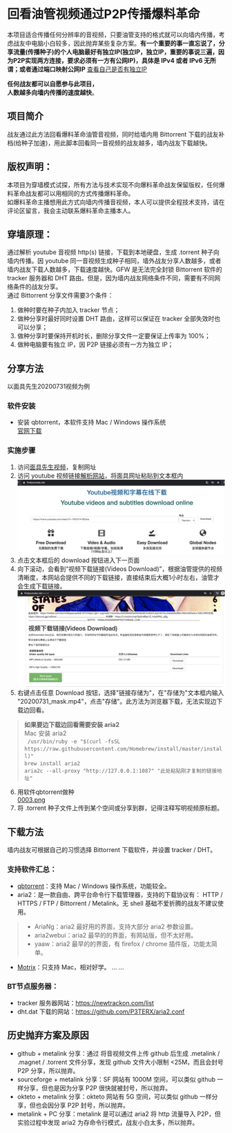 # 回看油管视频通过P2P传播爆料革命  
本项目适合传播任何分辨率的音视频，只要油管支持的格式就可以向墙内传播，考虑战友中电脑小白较多，因此抛弃某些复杂方案。**有一个重要的事一直忘说了，分享流量(传播种子)的个人电脑最好有独立IP(独立IP，独立IP，重要的事说三遍，因为P2P实现两方连接，要求必须有一方有公网IP)，具体是 IPv4 或者 IPv6 无所谓；或者通过端口映射公网IP** [查看自己是否有独立IP]()  

**任何战友都可以自愿参与此项目，  
人数越多向墙内传播的速度越快**。  

## 项目简介  
战友通过此方法回看爆料革命油管音视频，同时给墙内用 Bittorrent 下载的战友补档(给种子加速)，用此脚本回看同一音视频的战友越多，墙内战友下载越快。  

## 版权声明：  
本项目为穿墙模式试探，所有方法与技术实现不向爆料革命战友保留版权，任何爆料革命战友都可以用相同的方式传播爆料革命。  
如爆料革命主播想用此方式向墙内传播音视频，本人可以提供全程技术支持，请在评论区留言，我会主动联系爆料革命主播本人。  

## 穿墙原理：  
通过解析 youtube 音视频 http(s) 链接，下载到本地硬盘，生成 .torrent 种子向墙内传播。因 youtube 同一音视频生成种子相同，墙外战友分享人数越多，或者墙内战友下载人数越多，下载速度越快。GFW 是无法完全封锁 Bittorrent 软件的 tracker 服务器和 DHT 路由。但是，因为墙内战友网络条件不同，需要有不同网络条件的战友分享。  
通过 Bittorrent 分享文件需要3个条件：  
1. 做种时要在种子内加入 tracker 节点；  
2. 做种分享时最好同时设置 DHT 路由，这样可以保证在 tracker 全部失效时也可以分享；  
3. 做种分享时要保持开机时长，删除分享文件一定要保证上传率为 100%；  
4. 做种电脑要有独立 IP，因 P2P 链接必须有一方为独立 IP；  

## 分享方法  
以面具先生20200731视频为例  
### 软件安装  
- 安装 qbtorrent，本软件支持 Mac / Windows 操作系统  
[官网下载](https://www.qbittorrent.org/download.php)  
### 实施步骤  
1. 访问[面具先生视频](https://www.youtube.com/watch?v=FBY0147BGws)，复制网址  
2. 访问 youtube 视频链接[解析网站](https://www.findyoutube.net/)，将面具网址粘贴到文本框内  
![图1](0001.png)
3. 点击文本框后的 download 按钮进入下一页面  
4. 向下滚动，会看到“视频下载链接(Videos Download)”，根据油管提供的视频清晰度，本网站会提供不同的下载链接，直接结束后大概1小时左右，油管才会生成下载链接。  
![图1](0002.png)  
5. 右键点击任意 Download 按钮，选择"链接存储为"，在"存储为"文本框内输入 "20200731_mask.mp4"，点击"存储"。此方法为浏览器下载，无法实现边下载边回看。  
> **如果要边下载边回看需要安装 aria2**  
> Mac 安装 aria2  
> ``` /usr/bin/ruby -e "$(curl -fsSL https://raw.githubusercontent.com/Homebrew/install/master/install)"```  
> ```brew install aria2```  
> ```aria2c --all-proxy "http://127.0.0.1:1087" "此处粘贴刚才复制的链接地址"```  

6. 用软件qbtorrent做种  
[0003.png](0003.png)  
7. 将 .torrent 种子文件上传到某个空间或分享到群，记得注释写明视频原标题。  

## 下载方法
墙内战友可根据自己的习惯选择 Bittorrent 下载软件，并设置 tracker / DHT。  
### 支持软件汇总：
- [qbtorrent](https://www.qbittorrent.org/download.php)：支持 Mac / Windows 操作系统，功能较全。  
- aria2：是一款自由、跨平台命令行下载管理器，支持的下载协议有： HTTP / HTTPS / FTP / Bittorrent / Metalink。无 shell 基础不爱折腾的战友不建议使用。
> - AriaNg：aria2 最好用的界面，支持大部分 aria2 参数设置。
> - aria2webui：aria2 最早的的界面，有网站版，但不太好用。
> - yaaw：aria2 最早的的界面，有 firefox / chrome 插件版，功能太简单。

- [Motrix](https://motrix.app/)：只支持 Mac，相对好学。
... ...
### BT节点服务器：
- tracker 服务器网站：https://newtrackon.com/list  
- dht.dat 下载的网站：https://github.com/P3TERX/aria2.conf  
## 历史抛弃方案及原因  
- github + metalink 分享：通过 将音视频文件上传 github 后生成 .metalink / .magnet / .torrent 文件分享，发现 github 文件大小限制 <25M，而且会封号 P2P 分享，所以抛弃。
- sourceforge + metalink 分享：SF 网站有 1000M 空间，可以类似 github 一样分享，但也是因为分享 P2P 很快就被封号，所以抛弃。
- okteto + metalink 分享：okteto 网站有 5G 空间，可以类似 github 一样分享，但也会因分享 P2P 封号，所以抛弃。
- metalink + PC 分享：metalink 是可以通过 aria2 将 http 流量导入 P2P，但实验过程中发现 aria2 为存命令行模式，战友小白太多，所以抛弃。
